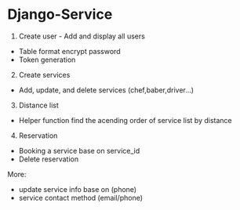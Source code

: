 # Django-Service


1. Create user - Add and display all users
  - Table format encrypt password
  - Token generation
2. Create services
  - Add, update, and delete services (chef,baber,driver...)
3. Distance list
  - Helper function find the acending order of service list by distance
4. Reservation
  - Booking a service base on service_id
  - Delete reservation


More:
- update service info base on (phone)
- service contact method (email/phone)
